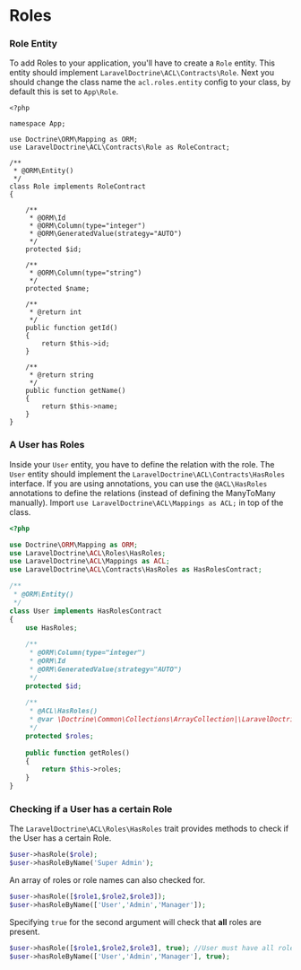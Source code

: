 # Roles

### Role Entity

To add Roles to your application, you'll have to create a `Role` entity. This entity should implement `LaravelDoctrine\ACL\Contracts\Role`.
Next you should change the class name the `acl.roles.entity` config to your class, by default this is set to `App\Role`.

```
<?php

namespace App;

use Doctrine\ORM\Mapping as ORM;
use LaravelDoctrine\ACL\Contracts\Role as RoleContract;

/**
 * @ORM\Entity()
 */
class Role implements RoleContract
{

    /**
     * @ORM\Id
     * @ORM\Column(type="integer")
     * @ORM\GeneratedValue(strategy="AUTO")
     */
    protected $id;

    /**
     * @ORM\Column(type="string")
     */
    protected $name;

    /**
     * @return int
     */
    public function getId()
    {
        return $this->id;
    }

    /**
     * @return string
     */
    public function getName()
    {
        return $this->name;
    }
}
```

### A User has Roles

Inside your `User` entity, you have to define the relation with the role. The `User` entity should implement the `LaravelDoctrine\ACL\Contracts\HasRoles` interface.
If you are using annotations, you can use the `@ACL\HasRoles` annotations to define the relations (instead of defining the ManyToMany manually). Import `use LaravelDoctrine\ACL\Mappings as ACL;` in top of the class.

```php
<?php

use Doctrine\ORM\Mapping as ORM;
use LaravelDoctrine\ACL\Roles\HasRoles;
use LaravelDoctrine\ACL\Mappings as ACL;
use LaravelDoctrine\ACL\Contracts\HasRoles as HasRolesContract;

/**
 * @ORM\Entity()
 */
class User implements HasRolesContract
{
    use HasRoles;
    
    /**
     * @ORM\Column(type="integer")
     * @ORM\Id
     * @ORM\GeneratedValue(strategy="AUTO")
     */
    protected $id;
    
    /**
     * @ACL\HasRoles()
     * @var \Doctrine\Common\Collections\ArrayCollection|\LaravelDoctrine\ACL\Contracts\Role[]
     */
    protected $roles;
    
    public function getRoles()
    {
        return $this->roles;
    }
}
```

### Checking if a User has a certain Role

The `LaravelDoctrine\ACL\Roles\HasRoles` trait provides methods to check if the User has a certain Role.

```php
$user->hasRole($role);
$user->hasRoleByName('Super Admin');
```

An array of roles or role names can also checked for.

```php
$user->hasRole([$role1,$role2,$role3]);
$user->hasRoleByName(['User','Admin','Manager']);
```
    
Specifying `true` for the second argument will check that **all** roles are present.

```php
$user->hasRole([$role1,$role2,$role3], true); //User must have all roles
$user->hasRoleByName(['User','Admin','Manager'], true);
```
